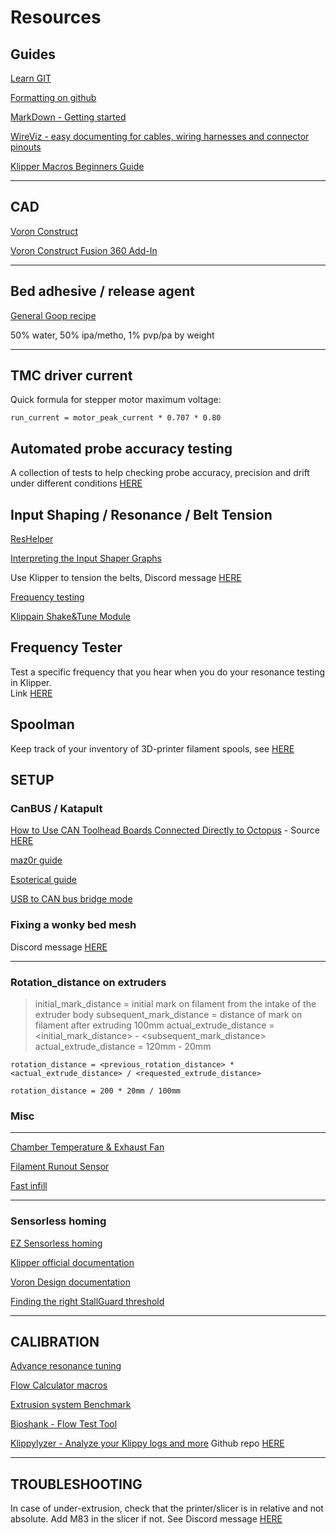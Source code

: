 # Resources

## Guides

[Learn GIT](https://learngitbranching.js.org/)

[Formatting on github](https://docs.github.com/en/get-started/writing-on-github/getting-started-with-writing-and-formatting-on-github/basic-writing-and-formatting-syntax)

[MarkDown - Getting started](https://www.markdownguide.org/getting-started/)

[WireViz - easy documenting for cables, wiring harnesses and connector pinouts](https://github.com/formatc1702/WireViz)

[Klipper Macros Beginners Guide](https://docs.vorondesign.com/community/howto/voidtrance/Klipper_Macros_Beginners_Guide.html)


---

## CAD

[Voron Construct](https://github.com/PrintersForAnts/Voron-Construct)

[Voron Construct Fusion 360 Add-In](https://github.com/MapleLeafMakers/VoronConstruct360)

---

## Bed adhesive / release agent

[General Goop recipe](https://github.com/MakerBogans/docs/wiki/Printer-goop)

50% water, 50% ipa/metho, 1% pvp/pa by weight

---

## TMC driver current

Quick formula for stepper motor maximum voltage:

```
run_current = motor_peak_current * 0.707 * 0.80
```

## Automated probe accuracy testing

A collection of tests to help checking probe accuracy, precision and drift under different conditions [HERE](https://github.com/sporkus/probe_accuracy_tests)

## Input Shaping / Resonance / Belt Tension

[ResHelper](https://github.com/lhndo/ResHelper)

[Interpreting the Input Shaper Graphs ](https://klipper.discourse.group/t/interpreting-the-input-shaper-graphs/9879)

Use Klipper to tension the belts, Discord message [HERE](https://discordapp.com/channels/712144492563791922/712144816707731456/1099543025836892281)

[Frequency testing](https://gist.github.com/kmobs/f6def5db272ca5c1b81727482f53bed8)

[Klippain Shake&Tune Module](https://github.com/Frix-x/klippain-shaketune)

## Frequency Tester

Test a specific frequency that you hear when you do your resonance testing in Klipper.  
Link [HERE](https://gist.github.com/kmobs/f6def5db272ca5c1b81727482f53bed8)

## Spoolman

Keep track of your inventory of 3D-printer filament spools, see [HERE](https://github.com/Donkie/Spoolman)

## SETUP

### CanBUS / Katapult

[How to Use CAN Toolhead Boards Connected Directly to Octopus](/other/How%20to%20Use%20CAN%20Toolhead%20Boards%20Connected%20Directly%20to%20Octopus.pdf)   -   Source [HERE](https://www.teamfdm.com/forums/topic/672-how-to-use-can-toolhead-boards-connected-directly-to-octopus-octopus-pro-on-canboot/)

[maz0r guide](https://maz0r.github.io/klipper_canbus/)

[Esoterical guide](https://github.com/Esoterical/voron_canbus)

[USB to CAN bus bridge mode](https://www.klipper3d.org/CANBUS.html#usb-to-can-bus-bridge-mode)

### Fixing a wonky bed mesh

Discord message [HERE](https://discord.com/channels/460117602945990666/551488536256184331/1023369753470980197)

---

### Rotation_distance on extruders

>initial_mark_distance = initial mark on filament from the intake of the extruder body
subsequent_mark_distance = distance of mark on filament after extruding 100mm
actual_extrude_distance = <initial_mark_distance> - <subsequent_mark_distance>
actual_extrude_distance = 120mm - 20mm

```
rotation_distance = <previous_rotation_distance> * <actual_extrude_distance> / <requested_extrude_distance>

rotation_distance = 200 * 20mm / 100mm
```

### Misc
---

[Chamber Temperature & Exhaust Fan](https://github.com/eddietheengineer/VoronDocs/blob/master/setup/additional/chamber_temperature_exhaust_fan.md)

[Filament Runout Sensor](https://github.com/eddietheengineer/VoronDocs/blob/master/setup/additional/filament_runout_sensor.md)

[Fast infill](https://github.com/RomRider/klipper-FastGyroidInfill)

---

### Sensorless homing

[EZ Sensorless homing](https://github.com/kyleisah/EZ-Sensorless-Homing)

[Klipper official documentation](https://www.klipper3d.org/TMC_Drivers.html#configure-printercfg-for-sensorless-homing)

[Voron Design documentation](https://docs.vorondesign.com/community/howto/clee/sensorless_xy_homing.html)

[Finding the right StallGuard threshold](https://docs.vorondesign.com/community/howto/clee/sensorless_xy_homing.html#finding-the-right-stallguard-threshold)

---

## CALIBRATION 

[Advance resonance tuning](https://github.com/SnakeOilXY/SnakeOil-XY/blob/master/Doc/Manual/advance-resonance-tuning.md)

[Flow Calculator macros](https://github.com/agentk/klipper_macros/tree/main/FlowCalculator)

[Extrusion system Benchmark](https://github.com/CNCKitchen/ExtrusionSystemBenchmark)

[Bioshank - Flow Test Tool](https://docs.google.com/spreadsheets/d/1owDOOfIYF0fXw-70wJZLp1kmjqjqEDme/edit#gid=2039809214)

[Klippylyzer - Analyze your Klippy logs and more](https://klippylyzer.github.io/)  Github repo [HERE](https://github.com/Klippylyzer/klippylyzer#klippylyzer---analyze-your-klippy-logs-and-more)


---

## TROUBLESHOOTING

In case of under-extrusion, check that the printer/slicer is in relative and not absolute. Add M83 in the slicer if not. See Discord message [HERE](https://discord.com/channels/712144492563791922/712144816707731456/1105794634652844042)

